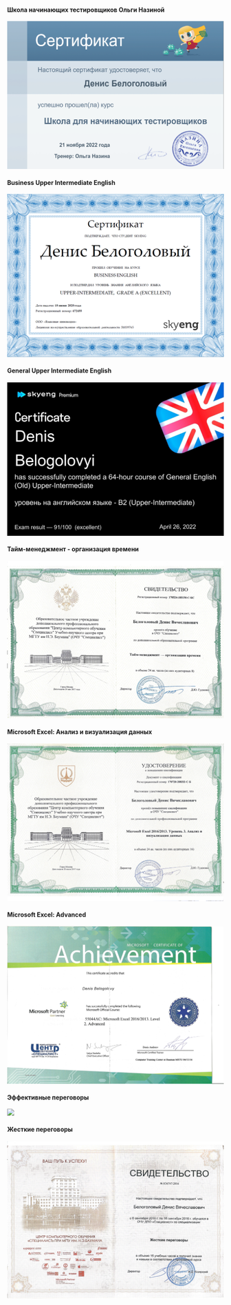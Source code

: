 #### Школа начинающих тестировщиков Ольги Назиной
<kbd>![](images/Тестирование_Назина.png)</kbd>

#### Business Upper Intermediate English
<kbd>![](images/Buriness_Upper_Intermediate.png)</kbd>

#### General Upper Intermediate English
<kbd>![](images/General_Upper_Intermediate.png)</kbd>

#### Тайм-менеджмент - организация времени
<kbd>![](images/Тайм-менеджмент1.png)</kbd>

#### Microsoft Excel: Анализ и визуализация данных
<kbd>![](images/Microsoft_Excel_Анализ_и_визуализация.png)</kbd>

#### Microsoft Excel: Advanced
<kbd>![](images/Microsoft_Excel_Advanced.png)</kbd>

#### Эффективные переговоры
<kbd>![](images/Эффективные_переговоры.png)</kbd>

#### Жесткие переговоры
<kbd>![](images/Жесткие_переговоры.png)</kbd>







